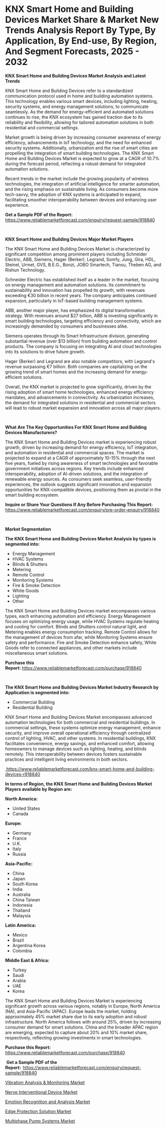 <p><h1>KNX Smart Home and Building Devices Market Share & Market New Trends Analysis Report By Type, By Application, By End-use, By Region, And Segment Forecasts, 2025 - 2032</h1></p><p><strong>KNX Smart Home and Building Devices Market Analysis and Latest Trends</strong></p>
<p><p>KNX Smart Home and Building Devices refer to a standardized communication protocol used in home and building automation systems. This technology enables various smart devices, including lighting, heating, security systems, and energy management solutions, to communicate seamlessly. As the demand for energy-efficient and automated solutions continues to rise, the KNX ecosystem has gained traction due to its reliability and flexibility, allowing for tailored automation solutions in both residential and commercial settings.</p><p>Market growth is being driven by increasing consumer awareness of energy efficiency, advancements in IoT technology, and the need for enhanced security systems. Additionally, urbanization and the rise of smart cities are propelling the integration of smart building technologies. The KNX Smart Home and Building Devices Market is expected to grow at a CAGR of 10.7% during the forecast period, reflecting a robust demand for integrated automation solutions.</p><p>Recent trends in the market include the growing popularity of wireless technologies, the integration of artificial intelligence for smarter automation, and the rising emphasis on sustainable living. As consumers become more tech-savvy, the adoption of KNX systems is anticipated to expand, facilitating smoother interoperability between devices and enhancing user experience.</p></p>
<p><strong>Get a Sample PDF of the Report:&nbsp;</strong> <a href="https://www.reliablemarketforecast.com/enquiry/request-sample/918840?utm_campaign=1899&utm_medium=2&utm_source=Github&utm_content=ia&utm_term=07032025&utm_id=knx-smart-home-and-building-devices">https://www.reliablemarketforecast.com/enquiry/request-sample/918840</a></p>
<p>&nbsp;</p>
<p><strong>KNX Smart Home and Building Devices Major Market Players</strong></p>
<p><p>The KNX Smart Home and Building Devices Market is characterized by significant competition among prominent players including Schneider Electric, ABB, Siemens, Hager (Berker), Legrand, Somfy, Jung, Gira, HDL, Steinel, Urmet, GVS, B.E.G., Bonzi, JOBO Smartech, Tiansu, Theben AG, and Rishun Technology. </p><p>Schneider Electric has established itself as a leader in the market, focusing on energy management and automation solutions. Its commitment to sustainability and innovation has propelled its growth, with revenues exceeding €30 billion in recent years. The company anticipates continued expansion, particularly in IoT-based building management systems.</p><p>ABB, another major player, has emphasized its digital transformation strategy. With revenues around $27 billion, ABB is investing significantly in smart building technologies, targeting efficiency and connectivity, which are increasingly demanded by consumers and businesses alike.</p><p>Siemens operates through its Smart Infrastructure division, generating substantial revenue (over $13 billion) from building automation and control products. The company is focusing on integrating AI and cloud technologies into its solutions to drive future growth.</p><p>Hager (Berker) and Legrand are also notable competitors, with Legrand's revenue surpassing €7 billion. Both companies are capitalizing on the growing trend of smart homes and the increasing demand for energy-efficient solutions.</p><p>Overall, the KNX market is projected to grow significantly, driven by the rising adoption of smart home technologies, enhanced energy efficiency mandates, and advancements in connectivity. As urbanization increases, the demand for integrated solutions in residential and commercial sectors will lead to robust market expansion and innovation across all major players.</p></p>
<p>&nbsp;</p>
<p><strong>What Are The Key Opportunities For KNX Smart Home and Building Devices Manufacturers?</strong></p>
<p><p>The KNX Smart Home and Building Devices market is experiencing robust growth, driven by increasing demand for energy efficiency, IoT integration, and automation in residential and commercial spaces. The market is projected to expand at a CAGR of approximately 10-15% through the next five years, fueled by rising awareness of smart technologies and favorable government initiatives across regions. Key trends include enhanced interoperability, adoption of AI-driven solutions, and the integration of renewable energy sources. As consumers seek seamless, user-friendly experiences, the outlook suggests significant innovation and expansion opportunities for KNX-compatible devices, positioning them as pivotal in the smart building ecosystem.</p></p>
<p><strong>Inquire or Share Your Questions If Any Before Purchasing This Report:</strong> <a href="https://www.reliablemarketforecast.com/enquiry/pre-order-enquiry/918840?utm_campaign=1899&utm_medium=2&utm_source=Github&utm_content=ia&utm_term=07032025&utm_id=knx-smart-home-and-building-devices">https://www.reliablemarketforecast.com/enquiry/pre-order-enquiry/918840</a></p>
<p>&nbsp;</p>
<p><strong>Market Segmentation</strong></p>
<p><strong>The KNX Smart Home and Building Devices Market Analysis by types is segmented into:</strong></p>
<p><ul><li>Energy Management</li><li>HVAC Systems</li><li>Blinds & Shutters</li><li>Metering</li><li>Remote Control</li><li>Monitoring Systems</li><li>Fire & Smoke Detection</li><li>White Goods</li><li>Lighting</li><li>Other</li></ul></p>
<p><p>The KNX Smart Home and Building Devices market encompasses various types, each enhancing automation and efficiency. Energy Management focuses on optimizing energy usage, while HVAC Systems regulate heating and cooling for comfort. Blinds and Shutters control natural light, and Metering enables energy consumption tracking. Remote Control allows for the management of devices from afar, while Monitoring Systems ensure safety and performance. Fire and Smoke Detection enhance safety, White Goods refer to connected appliances, and other markets include miscellaneous smart solutions.</p></p>
<p><strong>Purchase this Report:&nbsp;</strong><a href="https://www.reliablemarketforecast.com/purchase/918840?utm_campaign=1899&utm_medium=2&utm_source=Github&utm_content=ia&utm_term=07032025&utm_id=knx-smart-home-and-building-devices">https://www.reliablemarketforecast.com/purchase/918840</a></p>
<p>&nbsp;</p>
<p><strong>The KNX Smart Home and Building Devices Market Industry Research by Application is segmented into:</strong></p>
<p><ul><li>Commercial Building</li><li>Residential Building</li></ul></p>
<p><p>KNX Smart Home and Building Devices Market encompasses advanced automation technologies for both commercial and residential buildings. In commercial settings, these systems optimize energy management, enhance security, and improve overall operational efficiency through centralized control of lighting, HVAC, and other systems. In residential buildings, KNX facilitates convenience, energy savings, and enhanced comfort, allowing homeowners to manage devices such as lighting, heating, and blinds remotely. This interoperability between devices fosters sustainable practices and intelligent living environments in both sectors.</p></p>
<p><a href="https://www.reliablemarketforecast.com/knx-smart-home-and-building-devices-r918840?utm_campaign=1899&utm_medium=2&utm_source=Github&utm_content=ia&utm_term=07032025&utm_id=knx-smart-home-and-building-devices">&nbsp;https://www.reliablemarketforecast.com/knx-smart-home-and-building-devices-r918840</a></p>
<p><strong>In terms of Region, the KNX Smart Home and Building Devices Market Players available by Region are:</strong></p>
<p>
    <p> <strong> North America: </strong>
        <ul>
            <li>United States</li>
            <li>Canada</li>
        </ul>
        </p> 
    <p> <strong> Europe: </strong>
        <ul>
            <li>Germany</li>
            <li>France</li>
            <li>U.K.</li>
            <li>Italy</li>
            <li>Russia</li>
        </ul>
        </p> 
    <p> <strong> Asia-Pacific: </strong>
        <ul>
            <li>China</li>
            <li>Japan</li>
            <li>South Korea</li>
            <li>India</li>
            <li>Australia</li>
            <li>China Taiwan</li>
            <li>Indonesia</li>
            <li>Thailand</li>
            <li>Malaysia</li>
        </ul>
        </p> 
    <p> <strong> Latin America: </strong>
        <ul>
            <li>Mexico</li>
            <li>Brazil</li>
            <li>Argentina Korea</li>
            <li>Colombia</li>
        </ul>
        </p> 
    <p> <strong> Middle East & Africa: </strong>
        <ul>
            <li>Turkey</li>
            <li>Saudi</li>
            <li>Arabia</li>
            <li>UAE</li>
            <li>Korea</li>
        </ul>
    </p>
    </p>
<p><p>The KNX Smart Home and Building Devices Market is experiencing significant growth across various regions, notably in Europe, North America (NA), and Asia-Pacific (APAC). Europe leads the market, holding approximately 45% market share due to its early adoption and robust infrastructure. North America follows with around 25%, driven by increasing consumer demand for smart solutions. China and the broader APAC region are emerging, expected to capture about 20% and 10% market share, respectively, reflecting growing investments in smart technologies.</p></p>
<p><strong>Purchase this Report: </strong><a href="https://www.reliablemarketforecast.com/purchase/918840?utm_campaign=1899&utm_medium=2&utm_source=Github&utm_content=ia&utm_term=07032025&utm_id=knx-smart-home-and-building-devices">https://www.reliablemarketforecast.com/purchase/918840</a></p>
<p>&nbsp;<strong>Get a Sample PDF of the Report:&nbsp;&nbsp;</strong><a href="https://www.reliablemarketforecast.com/enquiry/request-sample/918840?utm_campaign=1899&utm_medium=2&utm_source=Github&utm_content=ia&utm_term=07032025&utm_id=knx-smart-home-and-building-devices">https://www.reliablemarketforecast.com/enquiry/request-sample/918840</a></p>
<p><strong></strong></p>
<p><p><a href="https://github.com/iontahoehlct/Market-Research-Report-List-1/blob/main/vibration-analysis-monitoring-market.md?utm_campaign=1899&utm_medium=2&utm_source=Github&utm_content=ia&utm_term=07032025&utm_id=knx-smart-home-and-building-devices">Vibration Analysis & Monitoring Market</a></p><p><a href="https://github.com/drissahrouk/Market-Research-Report-List-1/blob/main/nerve-interventional-device-market.md?utm_campaign=1899&utm_medium=2&utm_source=Github&utm_content=ia&utm_term=07032025&utm_id=knx-smart-home-and-building-devices">Nerve Interventional Device Market</a></p><p><a href="https://github.com/kemauteve/Market-Research-Report-List-1/blob/main/emotion-recognition-and-analysis-market.md?utm_campaign=1899&utm_medium=2&utm_source=Github&utm_content=ia&utm_term=07032025&utm_id=knx-smart-home-and-building-devices">Emotion Recognition and Analysis Market</a></p><p><a href="https://github.com/habyoneub/Market-Research-Report-List-1/blob/main/edge-protection-solution-market.md?utm_campaign=1899&utm_medium=2&utm_source=Github&utm_content=ia&utm_term=07032025&utm_id=knx-smart-home-and-building-devices">Edge Protection Solution Market</a></p><p><a href="https://github.com/nxauwedaroui2/Market-Research-Report-List-1/blob/main/multiphase-pump-systems-market.md?utm_campaign=1899&utm_medium=2&utm_source=Github&utm_content=ia&utm_term=07032025&utm_id=knx-smart-home-and-building-devices">Multiphase Pump Systems Market</a></p></p>